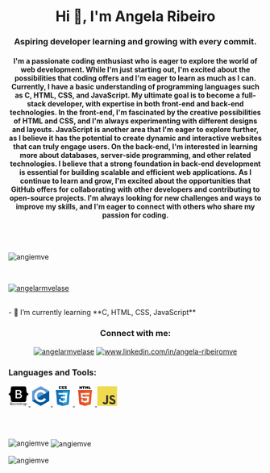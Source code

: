 <h1 align="center">Hi 👋, I'm Angela Ribeiro</h1>
<h3 align="center">Aspiring developer learning and growing with every commit.</h3>
<h4 align="center">I'm a passionate coding enthusiast who is eager to explore the world of web development. While I'm just starting out, I'm excited about the possibilities that coding offers and I'm eager to learn as much as I can. Currently, I have a basic understanding of programming languages such as C, HTML, CSS, and JavaScript. My ultimate goal is to become a full-stack developer, with expertise in both front-end and back-end technologies. In the front-end, I'm fascinated by the creative possibilities of HTML and CSS, and I'm always experimenting with different designs and layouts. JavaScript is another area that I'm eager to explore further, as I believe it has the potential to create dynamic and interactive websites that can truly engage users. On the back-end, I'm interested in learning more about databases, server-side programming, and other related technologies. I believe that a strong foundation in back-end development is essential for building scalable and efficient web applications. As I continue to learn and grow, I'm excited about the opportunities that GitHub offers for collaborating with other developers and contributing to open-source projects. I'm always looking for new challenges and ways to improve my skills, and I'm eager to connect with others who share my passion for coding.</h4>
</br>
</br>
<p align="left"> <img src="https://komarev.com/ghpvc/?username=angiemve&label=Profile%20views&color=0e75b6&style=flat" alt="angiemve" /> </p>
</br>
<p align="left"> <a href="https://twitter.com/angelarmvelase" target="blank"><img src="https://img.shields.io/twitter/follow/angelarmvelase?logo=twitter&style=for-the-badge" alt="angelarmvelase" /></a> </p>
</br>
- 🌱 I’m currently learning **C, HTML, CSS, JavaScript**

<h3 align="center">Connect with me:</h3>
<p align="center">
<a href="https://twitter.com/angelarmvelase" target="blank"><img align="center" src="https://raw.githubusercontent.com/rahuldkjain/github-profile-readme-generator/master/src/images/icons/Social/twitter.svg" alt="angelarmvelase" height="30" width="40" /></a>
<a href="https://linkedin.com/in/www.linkedin.com/in/angela-ribeiromve" target="blank"><img align="center" src="https://raw.githubusercontent.com/rahuldkjain/github-profile-readme-generator/master/src/images/icons/Social/linked-in-alt.svg" alt="www.linkedin.com/in/angela-ribeiromve" height="30" width="40" /></a>
</p>

<h3 align="left">Languages and Tools:</h3>
<p align="left"> <a href="https://getbootstrap.com" target="_blank" rel="noreferrer"> <img src="https://raw.githubusercontent.com/devicons/devicon/master/icons/bootstrap/bootstrap-plain-wordmark.svg" alt="bootstrap" width="40" height="40"/> </a> <a href="https://www.cprogramming.com/" target="_blank" rel="noreferrer"> <img src="https://raw.githubusercontent.com/devicons/devicon/master/icons/c/c-original.svg" alt="c" width="40" height="40"/> </a> <a href="https://www.w3schools.com/css/" target="_blank" rel="noreferrer"> <img src="https://raw.githubusercontent.com/devicons/devicon/master/icons/css3/css3-original-wordmark.svg" alt="css3" width="40" height="40"/> </a> <a href="https://www.w3.org/html/" target="_blank" rel="noreferrer"> <img src="https://raw.githubusercontent.com/devicons/devicon/master/icons/html5/html5-original-wordmark.svg" alt="html5" width="40" height="40"/> </a> <a href="https://developer.mozilla.org/en-US/docs/Web/JavaScript" target="_blank" rel="noreferrer"> <img src="https://raw.githubusercontent.com/devicons/devicon/master/icons/javascript/javascript-original.svg" alt="javascript" width="40" height="40"/> </a> </p>
</br>
</br>
<p><img align="left" src="https://github-readme-stats.vercel.app/api/top-langs?username=angiemve&show_icons=true&locale=en&layout=compact" alt="angiemve" /></p>

<p>&nbsp;<img align="center" src="https://github-readme-stats.vercel.app/api?username=angiemve&show_icons=true&locale=en" alt="angiemve" /></p>

<p><img align="center" src="https://github-readme-streak-stats.herokuapp.com/?user=angiemve&" alt="angiemve" /></p>
